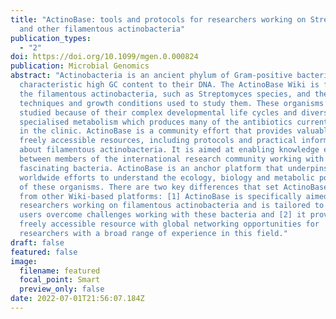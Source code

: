 ```yaml
---
title: "ActinoBase: tools and protocols for researchers working on Streptomyces
  and other filamentous actinobacteria"
publication_types:
  - "2"
doi: https://doi.org/10.1099/mgen.0.000824
publication: Microbial Genomics
abstract: "Actinobacteria is an ancient phylum of Gram-positive bacteria with a
  characteristic high GC content to their DNA. The ActinoBase Wiki is focused on
  the filamentous actinobacteria, such as Streptomyces species, and the
  techniques and growth conditions used to study them. These organisms are
  studied because of their complex developmental life cycles and diverse
  specialised metabolism which produces many of the antibiotics currently used
  in the clinic. ActinoBase is a community effort that provides valuable and
  freely accessible resources, including protocols and practical information
  about filamentous actinobacteria. It is aimed at enabling knowledge exchange
  between members of the international research community working with these
  fascinating bacteria. ActinoBase is an anchor platform that underpins
  worldwide efforts to understand the ecology, biology and metabolic potential
  of these organisms. There are two key differences that set ActinoBase apart
  from other Wiki-based platforms: [1] ActinoBase is specifically aimed at
  researchers working on filamentous actinobacteria and is tailored to help
  users overcome challenges working with these bacteria and [2] it provides a
  freely accessible resource with global networking opportunities for
  researchers with a broad range of experience in this field."
draft: false
featured: false
image:
  filename: featured
  focal_point: Smart
  preview_only: false
date: 2022-07-01T21:56:07.184Z
---
```

